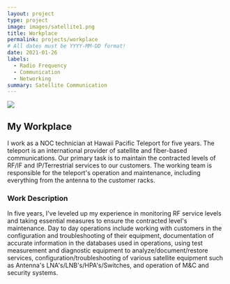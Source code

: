 ```yaml
---
layout: project
type: project
image: images/satellite1.png
title: Workplace
permalink: projects/workplace
# All dates must be YYYY-MM-DD format!
date: 2021-01-26
labels:
  - Radio Frequency
  - Communication
  - Networking
summary: Satellite Communication 
---
```


<img class="ui image" src="{{ site.baseurl }}/images/workplace1.png">

## My Workplace
I work as a NOC technician at Hawaii Pacific Teleport for five years. The teleport is an international provider of satellite and fiber-based communications. Our primary task is to maintain the contracted levels of RF/IF and IP/Terrestrial services to our customers. The working team is responsible for the teleport's operation and maintenance, including everything from the antenna to the customer racks.


### Work Description
In five years, I've leveled up my experience in monitoring RF service levels and taking essential measures to ensure the contracted level's maintenance. Day to day operations include working with customers in the configuration and troubleshooting of their equipment, documentation of accurate information in the databases used in operations, using test measurement and diagnostic equipment to analyze/document/restore services, configuration/troubleshooting of various satellite equipment such as Antenna's LNA's/LNB's/HPA's/Switches, and operation of M&C and security systems.  

